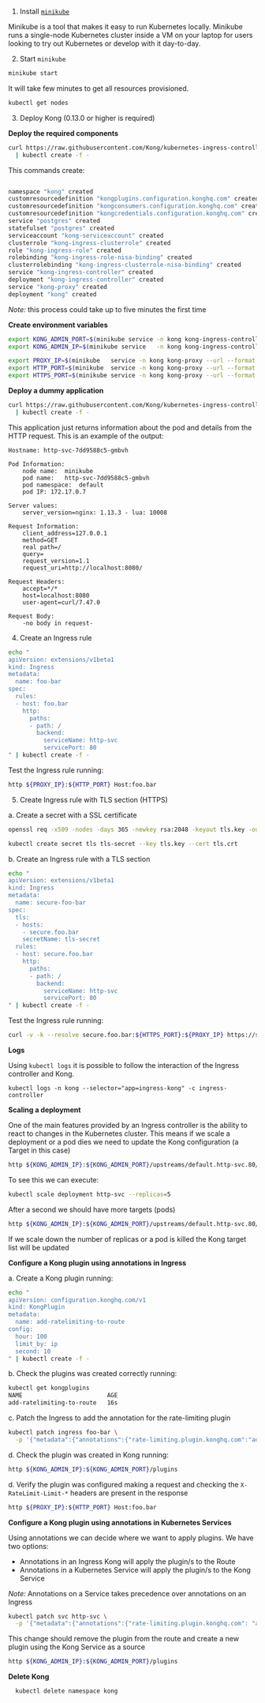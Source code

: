 1. Install [`minikube`](https://github.com/kubernetes/minikube)

Minikube is a tool that makes it easy to run Kubernetes locally.
Minikube runs a single-node Kubernetes cluster inside a VM on your laptop
for users looking to try out Kubernetes or develop with it day-to-day.

2. Start `minikube`

```bash
minikube start
```

It will take few minutes to get all resources provisioned.

```bash
kubectl get nodes
```

3. Deploy Kong (0.13.0 or higher is required)

**Deploy the required components**

```bash
curl https://raw.githubusercontent.com/Kong/kubernetes-ingress-controller/master/deploy/single/all-in-one-postgres.yaml \
  | kubectl create -f -
```

This commands create:

```bash

namespace "kong" created
customresourcedefinition "kongplugins.configuration.konghq.com" created
customresourcedefinition "kongconsumers.configuration.konghq.com" created
customresourcedefinition "kongcredentials.configuration.konghq.com" created
service "postgres" created
statefulset "postgres" created
serviceaccount "kong-serviceaccount" created
clusterrole "kong-ingress-clusterrole" created
role "kong-ingress-role" created
rolebinding "kong-ingress-role-nisa-binding" created
clusterrolebinding "kong-ingress-clusterrole-nisa-binding" created
service "kong-ingress-controller" created
deployment "kong-ingress-controller" created
service "kong-proxy" created
deployment "kong" created
```

*Note:* this process could take up to five minutes the first time

**Create environment variables**

```bash
export KONG_ADMIN_PORT=$(minikube service -n kong kong-ingress-controller --url --format "{{ .Port }}")
export KONG_ADMIN_IP=$(minikube service   -n kong kong-ingress-controller --url --format "{{ .IP }}")

export PROXY_IP=$(minikube   service -n kong kong-proxy --url --format "{{ .IP }}" | head -1)
export HTTP_PORT=$(minikube  service -n kong kong-proxy --url --format "{{ .Port }}" | head -1)
export HTTPS_PORT=$(minikube service -n kong kong-proxy --url --format "{{ .Port }}" | tail -1)
```

**Deploy a dummy application**

```bash
curl https://raw.githubusercontent.com/Kong/kubernetes-ingress-controller/master/deploy/manifests/dummy-application.yaml \
  | kubectl create -f -
```

This application just returns information about the pod and details from the HTTP request.
This is an example of the output:

```console
Hostname: http-svc-7dd9588c5-gmbvh

Pod Information:
	node name:	minikube
	pod name:	http-svc-7dd9588c5-gmbvh
	pod namespace:	default
	pod IP:	172.17.0.7

Server values:
	server_version=nginx: 1.13.3 - lua: 10008

Request Information:
	client_address=127.0.0.1
	method=GET
	real path=/
	query=
	request_version=1.1
	request_uri=http://localhost:8080/

Request Headers:
	accept=*/*
	host=localhost:8080
	user-agent=curl/7.47.0

Request Body:
	-no body in request-
```

4. Create an Ingress rule

```bash
echo "
apiVersion: extensions/v1beta1
kind: Ingress
metadata:
  name: foo-bar
spec:
  rules:
  - host: foo.bar
    http:
      paths:
      - path: /
        backend:
          serviceName: http-svc
          servicePort: 80
" | kubectl create -f -
```

Test the Ingress rule running:

```bash
http ${PROXY_IP}:${HTTP_PORT} Host:foo.bar
```

5. Create Ingress rule with TLS section (HTTPS)

a. Create a secret with a SSL certificate

```bash
openssl req -x509 -nodes -days 365 -newkey rsa:2048 -keyout tls.key -out tls.crt -subj "/CN=secure-foo-bar/O=konghq.org"
```

```bash
kubectl create secret tls tls-secret --key tls.key --cert tls.crt
```

b. Create an Ingress rule with a TLS section

```bash
echo "
apiVersion: extensions/v1beta1
kind: Ingress
metadata:
  name: secure-foo-bar
spec:
  tls:
  - hosts:
    - secure.foo.bar
    secretName: tls-secret
  rules:
  - host: secure.foo.bar
    http:
      paths:
      - path: /
        backend:
          serviceName: http-svc
          servicePort: 80
" | kubectl create -f -
```

Test the Ingress rule running:

```bash
curl -v -k --resolve secure.foo.bar:${HTTPS_PORT}:${PROXY_IP} https://secure.foo.bar:${HTTPS_PORT}
```

**Logs**

Using `kubectl logs` it is possible to follow the interaction of the Ingress controller and Kong.
```
kubectl logs -n kong --selector="app=ingress-kong" -c ingress-controller
```

**Scaling a deployment**

One of the main features provided by an Ingress controller is the ability to react to changes in the Kubernetes cluster.
This means if we scale a deployment or a pod dies we need to update the Kong configuration (a Target in this case)
```bash
http ${KONG_ADMIN_IP}:${KONG_ADMIN_PORT}/upstreams/default.http-svc.80/targets
```

To see this we can execute:

```bash
kubectl scale deployment http-svc --replicas=5
```

After a second we should have more targets (pods)

```bash
http ${KONG_ADMIN_IP}:${KONG_ADMIN_PORT}/upstreams/default.http-svc.80/targets
```

If we scale down the number of replicas or a pod is killed the Kong target list will be updated

**Configure a Kong plugin using annotations in Ingress**

a. Create a Kong plugin running:

```bash
echo "
apiVersion: configuration.konghq.com/v1
kind: KongPlugin
metadata:
  name: add-ratelimiting-to-route
config:
  hour: 100
  limit_by: ip
  second: 10
" | kubectl create -f -
```

b. Check the plugins was created correctly running:

```bash
kubectl get kongplugins
NAME                        AGE
add-ratelimiting-to-route   16s
```

c. Patch the Ingress to add the annotation for the rate-limiting plugin

```bash
kubectl patch ingress foo-bar \
  -p '{"metadata":{"annotations":{"rate-limiting.plugin.konghq.com":"add-ratelimiting-to-route\n"}}}'
```

d. Check the plugin was created in Kong running:

```bash
http ${KONG_ADMIN_IP}:${KONG_ADMIN_PORT}/plugins
```

d. Verify the plugin was configured making a request and checking the `X-RateLimit-Limit-*` headers are present in the response

```bash
http ${PROXY_IP}:${HTTP_PORT} Host:foo.bar
```

**Configure a Kong plugin using annotations in Kubernetes Services**

Using annotations we can decide where we want to apply plugins. We have two options:

- Annotations in an Ingress Kong will apply the plugin/s to the Route
- Annotations in a Kubernetes Service will apply the plugin/s to the Kong Service

*Note:* Annotations on a Service takes precedence over annotations on an Ingress

```bash
kubectl patch svc http-svc \
  -p '{"metadata":{"annotations":{"rate-limiting.plugin.konghq.com": "add-ratelimiting-to-route\n"}}}'
```

This change should remove the plugin from the route and create a new plugin using the Kong Service as a source

```bash
http ${KONG_ADMIN_IP}:${KONG_ADMIN_PORT}/plugins
```

**Delete Kong**

```bash
  kubectl delete namespace kong
```
